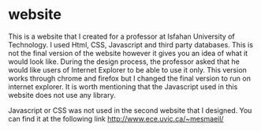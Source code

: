 # website

This is a website that I created for a professor at Isfahan University of Technology.
I used Html, CSS, Javascript and third party databases. This is not the final version of the website however it gives you an idea of what it would look like. During the design process, the professor asked that he would like users of Internet Explorer to be able to use it only. This version works through chrome and firefox but I changed the final version to run on internet explorer. It is worth mentioning that the Javascript used in this website does not use any library.

Javascript or CSS was not used in the second website that I designed. 
You can find it at the following link http://www.ece.uvic.ca/~mesmaeil/
